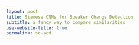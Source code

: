 ```yaml
---
layout: post
title: Siamese CNNs for Speaker Change Detection
subtitle: a fancy way to compare similarities
use-website-title: true
permalink: sc-scd
---
```

<!-- last updated: 2018-09-27 -->
